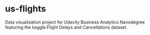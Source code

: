 # us-flights
Data visualization project for Udacity Business Analytics Nanodegree featuring the kaggle Flight Delays and Cancellations dataset.
